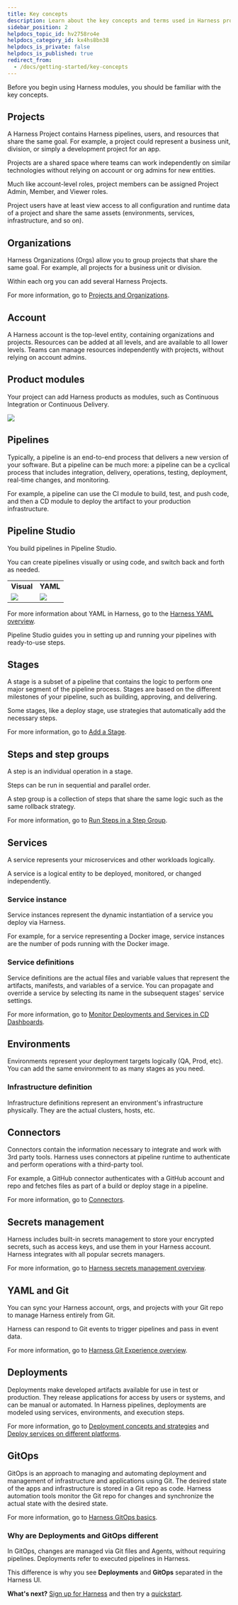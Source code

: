 ```yaml
---
title: Key concepts
description: Learn about the key concepts and terms used in Harness products.
sidebar_position: 2
helpdocs_topic_id: hv2758ro4e
helpdocs_category_id: kx4hs8bn38
helpdocs_is_private: false
helpdocs_is_published: true
redirect_from:
  - /docs/getting-started/key-concepts
---
```


Before you begin using Harness modules, you should be familiar with the key concepts.

## Projects

A Harness Project contains Harness pipelines, users, and resources that share the same goal. For example, a project could represent a business unit, division, or simply a development project for an app.

Projects are a shared space where teams can work independently on similar technologies without relying on account or org admins for new entities.

Much like account-level roles, project members can be assigned Project Admin, Member, and Viewer roles.

Project users have at least view access to all configuration and runtime data of a project and share the same assets (environments, services, infrastructure, and so on).

## Organizations

Harness Organizations (Orgs) allow you to group projects that share the same goal. For example, all projects for a business unit or division.

Within each org you can add several Harness Projects.

For more information, go to [Projects and Organizations](../platform/organizations-and-projects/projects-and-organizations.md).

## Account

A Harness account is the top-level entity, containing organizations and projects. Resources can be added at all levels, and are available to all lower levels. Teams can manage resources independently with projects, without relying on account admins.

## Product modules

Your project can add Harness products as modules, such as Continuous Integration or Continuous Delivery.

![](./static/learn-harness-key-concepts-08.png)

## Pipelines

Typically, a pipeline is an end-to-end process that delivers a new version of your software. But a pipeline can be much more: a pipeline can be a cyclical process that includes integration, delivery, operations, testing, deployment, real-time changes, and monitoring.

For example, a pipeline can use the CI module to build, test, and push code, and then a CD module to deploy the artifact to your production infrastructure.

## Pipeline Studio

You build pipelines in Pipeline Studio.

You can create pipelines visually or using code, and switch back and forth as needed.

|  |  |
| --- | --- |
| **Visual** | **YAML** |
| ![](static/pipeline_visual.png) | ![](static/pipeline_yaml.png) |

For more information about YAML in Harness, go to the [Harness YAML overview](../platform/pipelines/harness-yaml-quickstart.md).

Pipeline Studio guides you in setting up and running your pipelines with ready-to-use steps.

## Stages

A stage is a subset of a pipeline that contains the logic to perform one major segment of the pipeline process. Stages are based on the different milestones of your pipeline, such as building, approving, and delivering.

Some stages, like a deploy stage, use strategies that automatically add the necessary steps.

For more information, go to [Add a Stage](../platform/pipelines/add-a-stage.md).

## Steps and step groups

A step is an individual operation in a stage.

Steps can be run in sequential and parallel order.

A step group is a collection of steps that share the same logic such as the same rollback strategy.

For more information, go to [Run Steps in a Step Group](/docs/continuous-delivery/x-platform-cd-features/cd-steps/step-groups/).

## Services

A service represents your microservices and other workloads logically.

A service is a logical entity to be deployed, monitored, or changed independently.

### Service instance

Service instances represent the dynamic instantiation of a service you deploy via Harness.

For example, for a service representing a Docker image, service instances are the number of pods running with the Docker image.

### Service definitions

Service definitions are the actual files and variable values that represent the artifacts, manifests, and variables of a service. You can propagate and override a service by selecting its name in the subsequent stages' service settings.

For more information, go to [Monitor Deployments and Services in CD Dashboards](../continuous-delivery/monitor-deployments/monitor-cd-deployments.md).

## Environments

Environments represent your deployment targets logically (QA, Prod, etc). You can add the same environment to as many stages as you need.

### Infrastructure definition

Infrastructure definitions represent an environment's infrastructure physically. They are the actual clusters, hosts, etc.

## Connectors

Connectors contain the information necessary to integrate and work with 3rd party tools. Harness uses connectors at pipeline runtime to authenticate and perform operations with a third-party tool.

For example, a GitHub connector authenticates with a GitHub account and repo and fetches files as part of a build or deploy stage in a pipeline.

For more information, go to [Connectors](/docs/category/connectors).

## Secrets management

Harness includes built-in secrets management to store your encrypted secrets, such as access keys, and use them in your Harness account. Harness integrates with all popular secrets managers.

For more information, go to [Harness secrets management overview](/docs/platform/secrets/secrets-management/harness-secret-manager-overview).

## YAML and Git

You can sync your Harness account, orgs, and projects with your Git repo to manage Harness entirely from Git.

Harness can respond to Git events to trigger pipelines and pass in event data.

For more information, go to [Harness Git Experience overview](/docs/platform/git-experience/git-experience-overview/).

## Deployments

Deployments make developed artifacts available for use in test or production. They release applications for access by users or systems, and can be manual or automated. In Harness pipelines, deployments are modeled using services, environments, and execution steps.

For more information, go to [Deployment concepts and strategies](/docs/continuous-delivery/manage-deployments/deployment-concepts) and [Deploy services on different platforms](/docs/category/deploy-services-on-different-platforms).

## GitOps

GitOps is an approach to managing and automating deployment and management of infrastructure and applications using Git. The desired state of the apps and infrastructure is stored in a Git repo as code. Harness automation tools monitor the Git repo for changes and synchronize the actual state with the desired state.

For more information, go to [Harness GitOps basics](/docs/continuous-delivery/gitops/get-started/harness-git-ops-basics).

### Why are Deployments and GitOps different

In GitOps, changes are managed via Git files and Agents, without requiring pipelines. Deployments refer to executed pipelines in Harness.

This difference is why you see **Deployments** and **GitOps** separated in the Harness UI.

**What's next?** [Sign up for Harness](https://app.harness.io/auth/#/signup/) and then try a [quickstart](tutorials.md).
